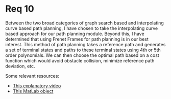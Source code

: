 # Req 10

Between the two broad categories of graph search based and interpolating curve based path planning, I have chosen to take the interpolating curve based approach for our path planning module. Beyond this, I have determined that using Frenet Frames for path planning is in our best interest. This method of path planning takes a reference path and generates a set of terminal states and paths to these terminal states using 4th or 5th order polynomials. We can then choose the optimal path based on a cost function which would avoid obstacle collision, minimize reference path deviation, etc.

Some relevant resources:
- [This explanatory video](https://www.youtube.com/watch?v=DhP3jiC9YX0)
- [This MatLab object](https://www.mathworks.com/help/nav/ref/trajectoryoptimalfrenet.html)